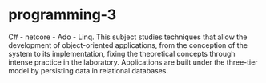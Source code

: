 # programming-3
C# - netcore - Ado - Linq. This subject studies techniques that allow the development of object-oriented applications, from the conception of the system to its implementation, fixing the theoretical concepts through intense practice in the laboratory. Applications are built under the three-tier model by persisting data in relational databases. 
